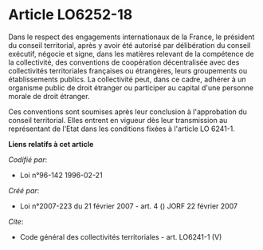 # Article LO6252-18

Dans le respect des engagements internationaux de la France, le président du conseil territorial, après y avoir été autorisé
par délibération du conseil exécutif, négocie et signe, dans les matières relevant de la compétence de la collectivité, des
conventions de coopération décentralisée avec des collectivités territoriales françaises ou étrangères, leurs groupements ou
établissements publics. La collectivité peut, dans ce cadre, adhérer à un organisme public de droit étranger ou participer au
capital d'une personne morale de droit étranger. 

Ces conventions sont soumises après leur conclusion à l'approbation du conseil territorial. Elles entrent en vigueur dès leur
transmission au représentant de l'Etat dans les conditions fixées à l'article LO 6241-1.

**Liens relatifs à cet article**

_Codifié par_:

  - Loi n°96-142 1996-02-21

_Créé par_:

  - Loi n°2007-223 du 21 février 2007 - art. 4 () JORF 22 février 2007

_Cite_:

  - Code général des collectivités territoriales - art. LO6241-1 (V)
